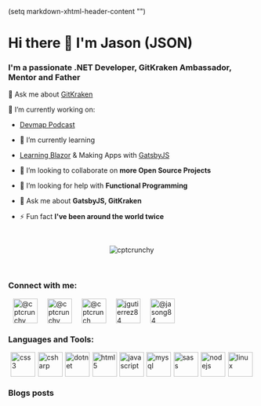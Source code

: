 (setq markdown-xhtml-header-content
"<style type='text/css'>
    .icons-list {
        height:max-content;
        display:flex;
        flex-flow:row wrap;
        justify-content:flex-start;
    }
</style>")

# Hi there 👋 I'm Jason (JSON)

### I'm a passionate .NET Developer, GitKraken Ambassador, Mentor and Father

💬 Ask me about [GitKraken](https://www.gitkraken.com/invite/qazvVMM6)

🔭 I’m currently working on: 
 
- [Devmap Podcast](http://devmappodcast.com/)
 
- 🌱 I’m currently learning

- [Learning Blazor](https://blazor.net/) & Making Apps with [GatsbyJS](https://www.gatsbyjs.org/)

- 👯 I’m looking to collaborate on **more Open Source Projects**

- 🤔 I’m looking for help with **Functional Programming**

- 💬 Ask me about **GatsbyJS, GitKraken**

- ⚡ Fun fact **I've been around the world twice**

<br />

<p align="center">
    <img src="https://github-readme-stats.vercel.app/api?username=cptcrunchy&show_icons=true" alt="cptcrunchy" />
</p>

<br />

### Connect with me:

<p class="icons-list">
    <a href="https://codepen.io/@cptcrunchy" target="blank">
        <img src="https://cdn.jsdelivr.net/npm/simple-icons@3.0.1/icons/codepen.svg" alt="@cptcrunchy" style="padding:0 10px;width:50px;height:50px;" />
    </a>
    <a href="https://dev.to/@cptcrunchy" target="blank">
        <img src="https://cdn.jsdelivr.net/npm/simple-icons@3.0.1/icons/dev-dot-to.svg" alt="@cptcrunchy" style="padding:0 10px;width:50px;height:50px;" />
    </a>
    <a href="https://twitter.com/@cptcrunch_" target="blank">
        <img src="https://cdn.jsdelivr.net/npm/simple-icons@3.0.1/icons/twitter.svg" alt="@cptcrunch_" style="padding:0 10px;width:50px;height:50px;" />
    </a>
    <a href="https://linkedin.com/in/jgutierrez84" target="blank">
        <img src="https://cdn.jsdelivr.net/npm/simple-icons@3.0.1/icons/linkedin.svg" alt="jgutierrez84" style="padding:0 10px;width:50px;height:50px;" />
    </a>
    <a href="https://medium.com/@jasong84" target="blank">
        <img src="https://cdn.jsdelivr.net/npm/simple-icons@3.0.1/icons/medium.svg" alt="@jasong84" style="padding:0 10px;width:50px;height:50px;" />
    </a>
</p>

### Languages and Tools:

<p style="display:flex;flex-flow: row wrap; height: max-content;justify-content: space-evenly;">
    <img src="https://devicons.github.io/devicon/devicon.git/icons/css3/css3-original-wordmark.svg" alt="css3" style="padding:0;width:50px;height:50px;" />
    <img src="https://devicons.github.io/devicon/devicon.git/icons/csharp/csharp-original.svg" alt="csharp" style="padding:0;width:50px;height:50px;" />
    <img src="https://devicons.github.io/devicon/devicon.git/icons/dot-net/dot-net-original-wordmark.svg" alt="dotnet" style="padding:0;width:50px;height:50px;" />
    <img src="https://devicons.github.io/devicon/devicon.git/icons/html5/html5-original-wordmark.svg" alt="html5" style="padding:0;width:50px;height:50px;"/>
    <img src="https://devicons.github.io/devicon/devicon.git/icons/javascript/javascript-original.svg" alt="javascript" style="padding:0;width:50px;height:50px;"/>
    <img src="https://devicons.github.io/devicon/devicon.git/icons/mysql/mysql-original-wordmark.svg" alt="mysql" style="padding:0;width:50px;height:50px;"/>
    <img src="https://devicons.github.io/devicon/devicon.git/icons/sass/sass-original.svg" alt="sass" style="padding:0;width:50px;height:50px;"/>
    <img src="https://devicons.github.io/devicon/devicon.git/icons/nodejs/nodejs-original-wordmark.svg" alt="nodejs" style="padding:0;width:50px;height:50px;"/>
    <img src="https://devicons.github.io/devicon/devicon.git/icons/linux/linux-original.svg" alt="linux" style="padding:0;width:50px;height:50px;"/>
</p>

### Blogs posts
<!-- BLOG-POST-LIST:START -->
<!-- BLOG-POST-LIST:END -->

